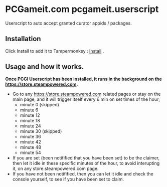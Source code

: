 # PCGameit.com pcgameit.userscript

Userscript to auto accept granted curator appids / packages.

## Installation

Click Install to add it to Tampermonkey : [Install](https://github.com/MalikAQayum/pcgameit.userscript/raw/master/PCGICurators.user.js) .

## Usage and how it works.

**Once PCGI Userscript has been installed, it runs in the background on the https://store.steampowered.com.**

- Go to any https://store.steampowered.com related pages or stay on the main page, and it will trigger itself every 6 min on set times of the hour; 
  - minute 0 (skipped)
  - minute 6
  - minute 12
  - minute 18
  - minute 24
  - minute 30 (skipped)
  - minute 36
  - minute 42
  - minute 48
  - minute 54
- If you are set (been notifified that you have been set) to be the claimer, then let it idle in these specific minutes of the hour, to avoid interupting it, on any store.steampowered.com page.
- If you have not been notifified, then you can let it idle and check the console yourself, to see if you have been set to claim.